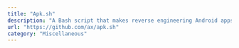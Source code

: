 ```yaml
---
title: "Apk.sh"
description: "A Bash script that makes reverse engineering Android apps easier, automating some repetitive tasks like pulling, decoding, rebuilding and patching an APK."
url: "https://github.com/ax/apk.sh"
category: "Miscellaneous"
---
```


